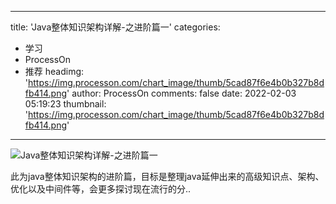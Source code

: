 
---
title: 'Java整体知识架构详解-之进阶篇一'
categories: 
 - 学习
 - ProcessOn
 - 推荐
headimg: 'https://img.processon.com/chart_image/thumb/5cad87f6e4b0b327b8dfb414.png'
author: ProcessOn
comments: false
date: 2022-02-03 05:19:23
thumbnail: 'https://img.processon.com/chart_image/thumb/5cad87f6e4b0b327b8dfb414.png'
---

<div>   
<img class="thumb" alt="Java整体知识架构详解-之进阶篇一" src="https://img.processon.com/chart_image/thumb/5cad87f6e4b0b327b8dfb414.png" referrerpolicy="no-referrer">
<p>此为java整体知识架构的进阶篇，目标是整理java延伸出来的高级知识点、架构、优化以及中间件等，会更多探讨现在流行的分..</p>  
</div>
            
